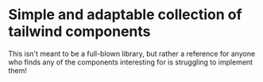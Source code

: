# Simple and adaptable collection of tailwind components

This isn't meant to be a full-blown library, but rather a reference for anyone who 
finds any of the components interesting for is struggling to implement them!